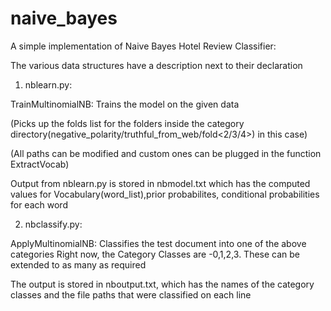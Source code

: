 # naive_bayes
A simple implementation of Naive Bayes Hotel Review Classifier:

The various data structures have a description next to their declaration


1. nblearn.py:

TrainMultinomialNB:
Trains the model on the given data

(Picks up the folds list for the folders inside the category directory(negative_polarity/truthful_from_web/fold<2/3/4>) in this case)

(All paths can be modified and custom ones can be plugged in the function ExtractVocab)

Output from nblearn.py is stored in nbmodel.txt which has the computed values for Vocabulary(word_list),prior probabilites, conditional probabilities for each word

2. nbclassify.py:

ApplyMultinomialNB:
Classifies the test document into one of the above categories
Right now, the Category Classes are -0,1,2,3. These can be extended to as many as required

The output is stored in nboutput.txt, which has the names of the category classes and the file paths that were classified on each line
